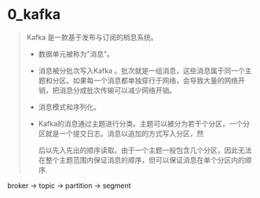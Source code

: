 # 0\_kafka

> Kafka 是一款基于发布与订阅的梢息系统。
>
> * 数据单元被称为"消息"。
> * 消息被分批次写入Kafka 。批次就是一组消息，这些消息属于同一个主题和分区。如果每一个消息都单独穿行于网络，会导致大量的网络开销，把消息分成批次传输可以减少网络开销。
> * 消息模式和序列化。
> * Kafka的消息通过主题进行分类。主题可以被分为若干个分区，一个分区就是一个提交日志。消息以追加的方式写入分区，然
>
>   后以先入先出的顺序读取。由于一个主题一般包含几个分区，因此无法在整个主题范围内保证消息的顺序，但可以保证消息在单个分区内的顺序.

broker -&gt; topic -&gt; partition -&gt; segment

